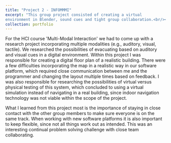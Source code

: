 ```yaml
---
title: "Project 2 - INFOMMMI"
excerpt: "This group project consisted of creating a virtual 
environment in Blender, sound cues and tight group collaboration.<br/><img src='/images/500x300.png'>"
collection: portfolio
---
```


For the HCI course 'Multi-Modal Interaction' we had to come up with a research project incorporating multiple modalities (e.g., auditory, visual, tactile). We researched the possibilities of evacuating based on auditory and visual cues in a digital environment. 
Within this project I was responsible for creating a digital floor plan of a realistic building. There were a few difficulties incorporating the map in a realistic way in our software platform, which required close communication between me and the programmer and changing the layout multiple times based on feedback. I was also responsible for researching the possibilities of virtual versus physical testing of this system, which concluded to using a virtual simulation instead of navigating in a real building, since indoor navigation technology was not viable within the scope of the project.

What I learned from this project most is the importance of staying in close contact with the other group members to make sure everyone is on the same track. When working with new software platforms it is also important to keep flexible, since not all things work out as intended. This was an interesting continual problem solving challenge with close team collaborating.
